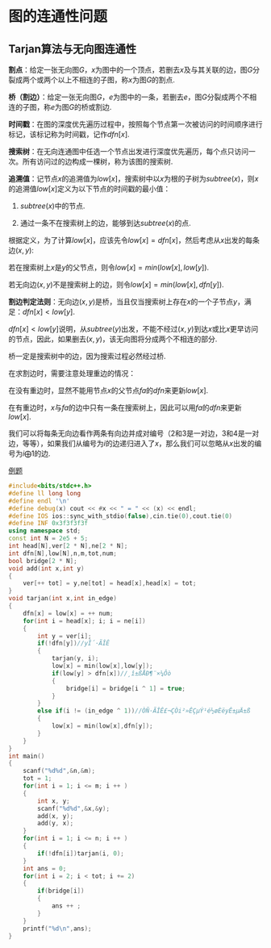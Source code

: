 # 图的连通性问题

## Tarjan算法与无向图连通性

**割点**：给定一张无向图$G$，$x$为图中的一个顶点，若删去$x$及与其关联的边，图$G$分裂成两个或两个以上不相连的子图，称$x$为图$G$的割点.

**桥（割边）**：给定一张无向图$G$，$e$为图中的一条，若删去$e$，图$G$分裂成两个不相连的子图，称$e$为图$G$的桥或割边.

**时间戳**：在图的深度优先遍历过程中，按照每个节点第一次被访问的时间顺序进行标记，该标记称为时间戳，记作$dfn[x]$.

**搜索树**：在无向连通图中任选一个节点出发进行深度优先遍历，每个点只访问一次。所有访问过的边构成一棵树，称为该图的搜索树.

**追溯值**：记节点$x$的追溯值为$low[x]$，搜索树中以$x$为根的子树为$subtree(x)$，则$x$的追溯值$low[x]$定义为以下节点的时间戳的最小值：

1. $subtree(x)$中的节点.

2. 通过一条不在搜索树上的边，能够到达$subtree(x)$的点.

根据定义，为了计算$low[x]$，应该先令$low[x] = dfn[x]$，然后考虑从$x$出发的每条边$(x,y)$:

若在搜索树上$x$是$y$的父节点，则令$low[x] = min(low[x],low[y])$.

若无向边$(x,y)$不是搜索树上的边，则令$low[x] = min(low[x],dfn[y])$.

**割边判定法则**：无向边$(x,y)$是桥，当且仅当搜索树上存在$x$的一个子节点$y$，满足：$dfn[x] < low[y]$.

$dfn[x] < low[y]$说明，从$subtree(y)$出发，不能不经过$(x,y)$到达$x$或比$x$更早访问的节点，因此，如果删去$(x,y)$，该无向图将分成两个不相连的部分.

桥一定是搜索树中的边，因为搜索过程必然经过桥.

在求割边时，需要注意处理重边的情况：

在没有重边时，显然不能用节点$x$的父节点$fa$的$dfn$来更新$low[x]$.

在有重边时，$x$与$fa$的边中只有一条在搜索树上，因此可以用$fa$的$dfn$来更新$low[x]$.

我们可以将每条无向边看作两条有向边并成对编号（$2$和$3$是一对边，$3$和$4$是一对边，等等），如果我们从编号为$i$的边递归进入了$x$，那么我们可以忽略从$x$出发的编号为$i \bigoplus 1$的边.

[例题](https://www.luogu.com.cn/problem/T103481)

```cpp
#include<bits/stdc++.h>
#define ll long long
#define endl '\n'
#define debug(x) cout << #x << " = " << (x) << endl;
#define IOS ios::sync_with_stdio(false),cin.tie(0),cout.tie(0)
#define INF 0x3f3f3f3f
using namespace std;
const int N = 2e5 + 5;
int head[N],ver[2 * N],ne[2 * N];
int dfn[N],low[N],n,m,tot,num;
bool bridge[2 * N];
void add(int x,int y)
{
	ver[++ tot] = y,ne[tot] = head[x],head[x] = tot;
}
void tarjan(int x,int in_edge)
{
	dfn[x] = low[x] = ++ num;
	for(int i = head[x]; i; i = ne[i])
	{
		int y = ver[i];
		if(!dfn[y])//yÎ´·ÃÎÊ 
		{
			tarjan(y, i);
			low[x] = min(low[x],low[y]);
			if(low[y] > dfn[x])//¸î±ßÅÐ¶¨×¼Ôò 
			{
				bridge[i] = bridge[i ^ 1] = true;
			}
		}
		else if(i != (in_edge ^ 1))//ÒÑ·ÃÎÊ£¬ÇÒi²»ÊÇµÝ¹é½øÈëyÊ±µÄ±ß 
		{
			low[x] = min(low[x],dfn[y]);
		}
	}
}
int main()
{
	scanf("%d%d",&n,&m);
	tot = 1;
	for(int i = 1; i <= m; i ++ )
	{
		int x, y;
		scanf("%d%d",&x,&y);
		add(x, y);
		add(y, x);
	}
	for(int i = 1; i <= n; i ++ )
	{
		if(!dfn[i])tarjan(i, 0);
	}
	int ans = 0;
	for(int i = 2; i < tot; i += 2)
	{
		if(bridge[i])
		{
			ans ++ ;
		}
	}
	printf("%d\n",ans);
}

```





